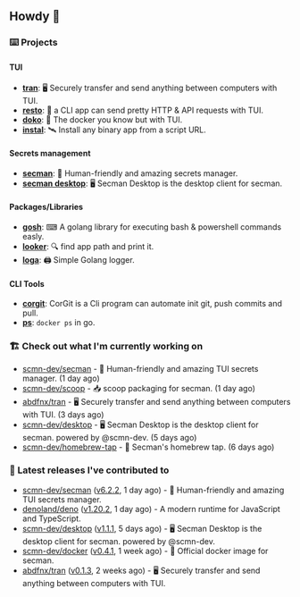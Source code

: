 ## Howdy 👋

### ⌨️ Projects

#### TUI

- [**tran**](https://github.com/abdfnx/tran): 🖥 Securely transfer and send anything between computers with TUI.
- [**resto**](https://github.com/abdfnx/resto): 🔗 a CLI app can send pretty HTTP & API requests with TUI.
- [**doko**](https://github.com/abdfnx/doko): 🐳 The docker you know but with TUI.
- [**instal**](https://github.com/abdfnx/instal): 🛰️ Install any binary app from a script URL.

#### Secrets management

- [**secman**](https://github.com/scmn-dev/secman): 👊 Human-friendly and amazing secrets manager.
- [**secman desktop**](https://github.com/scmn-dev/desktop): 🖥️ Secman Desktop is the desktop client for secman.

#### Packages/Libraries

- [**gosh**](https://github.com/abdfnx/gosh): ⌨ A golang library for executing bash & powershell commands easly.
- [**looker**](https://github.com/abdfnx/looker): 🔍 find app path and print it.
- [**loga**](https://github.com/abdfnx/loga): 🖨️ Simple Golang logger.

#### CLI Tools

- [**corgit**](https://github.com/abdfnx/corgit): CorGit is a Cli program can automate init git, push commits and pull.
- [**ps**](https://github.com/scmn-dev/ps): `docker ps` in go.

### 🏗️ Check out what I'm currently working on


- [scmn-dev/secman](https://github.com/scmn-dev/secman) - 👊 Human-friendly and amazing TUI secrets manager. (1 day ago)
- [scmn-dev/scoop](https://github.com/scmn-dev/scoop) - 📥 scoop packaging for secman. (1 day ago)
- [abdfnx/tran](https://github.com/abdfnx/tran) - 🖥 Securely transfer and send anything between computers with TUI. (3 days ago)
- [scmn-dev/desktop](https://github.com/scmn-dev/desktop) - 🖥️ Secman Desktop is the desktop client for secman. powered by @scmn-dev. (5 days ago)
- [scmn-dev/homebrew-tap](https://github.com/scmn-dev/homebrew-tap) - 🍺 Secman&#39;s homebrew tap. (6 days ago)

### 🔭 Latest releases I've contributed to

- [scmn-dev/secman](https://github.com/scmn-dev/secman) ([v6.2.2](https://github.com/scmn-dev/secman/releases/tag/v6.2.2), 1 day ago) - 👊 Human-friendly and amazing TUI secrets manager.
- [denoland/deno](https://github.com/denoland/deno) ([v1.20.2](https://github.com/denoland/deno/releases/tag/v1.20.2), 1 day ago) - A modern runtime for JavaScript and TypeScript.
- [scmn-dev/desktop](https://github.com/scmn-dev/desktop) ([v1.1.1](https://github.com/scmn-dev/desktop/releases/tag/v1.1.1), 5 days ago) - 🖥️ Secman Desktop is the desktop client for secman. powered by @scmn-dev.
- [scmn-dev/docker](https://github.com/scmn-dev/docker) ([v0.4.1](https://github.com/scmn-dev/docker/releases/tag/v0.4.1), 1 week ago) - 🐳 Official docker image for secman.
- [abdfnx/tran](https://github.com/abdfnx/tran) ([v0.1.3](https://github.com/abdfnx/tran/releases/tag/v0.1.3), 2 weeks ago) - 🖥 Securely transfer and send anything between computers with TUI.
